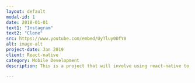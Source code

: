 ```yaml
---
layout: default
modal-id: 1
date: 2018-01-01
text1: "Instagram"
text2: "Clone"
src: https://www.youtube.com/embed/UyTluy0DfY8
alt: image-alt
project-date: Jan 2019
client: React-native
category: Mobile Development
description: This is a project that will involve using react-native to make a copy of Instagram.

---
```

